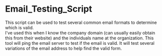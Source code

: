 # Email_Testing_Script
This script can be used to test several common email formats to determine which is valid.  
I've used this when I know the company domain (can usually easily obtain this from their website) and the individuals name at the organization.
This tool will ping the email server to test if the email is valid.  It will test several variations of the email address to help find the valid form.
